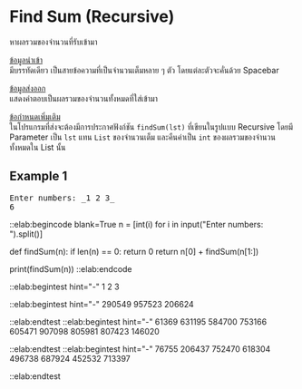 # Find Sum (Recursive)

หาผลรวมของจำนวนที่รับเข้ามา

<u>ข้อมูลนำเข้า</u>  
มีบรรทัดเดียว เป็นสายข้อความที่เป็นจำนวนเต็มหลาย ๆ ตัว โดยแต่ละตัวจะคั่นด้วย Spacebar

<u>ข้อมูลส่งออก</u>  
แสดงคำตอบเป็นผลรวมของจำนวนทั้งหมดที่ใส่เข้ามา

<u>ข้อกำหนดเพิ่มเติม</u>  
ในโปรแกรมที่ส่งจะต้องมีการประกาศฟังก์ชัน `findSum(lst)` ที่เขียนในรูปแบบ Recursive โดยมี Parameter เป็น `lst` แทน `List` ของจำนวนเต็ม และคืนค่าเป็น `int` ของผลรวมของจำนวนทั้งหมดใน List นั้น


## Example 1
<pre class="output">
Enter numbers: _1 2 3_
6
</pre>

::elab:begincode blank=True
n = [int(i) for i in input("Enter numbers: ").split()]

def findSum(n):
    if len(n) == 0:
        return 0
    return n[0] + findSum(n[1:])

print(findSum(n))
::elab:endcode

::elab:begintest hint="-"
1 2 3

::elab:begintest hint="-"
290549 957523 206624

::elab:endtest
::elab:begintest hint="-"
61369 631195 584700 753166 605471 907098 805981 807423 146020

::elab:endtest
::elab:begintest hint="-"
76755 206437 752470 618304 496738 687924 452532 713397

::elab:endtest